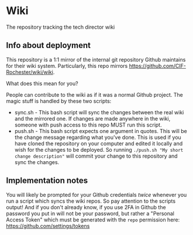 # Wiki
The repository tracking the tech director wiki

## Info about deployment
This repository is a 1:1 mirror of the internal git repository Github maintains for their wiki system. Particularly, this repo
mirrors https://github.com/CIF-Rochester/wiki/wiki.

What does this mean for you?

People can contribute to the wiki as if it was a normal Github project. The magic stuff is handled by these two scripts:

* sync.sh - This bash script will sync the changes between the real wiki and the mirrored one. If changes are made anywhere in the wiki,
someone with push access to this repo MUST run this script.
* push.sh - This bash script expects one argument in quotes. This will be the change message regarding what you've done. This is
used if you have cloned the repository on your computer and edited it locally and wish for the changes to be deployed. So running
`./push.sh "My short change description"` will commit your change to this repository and sync the changes.

## Implementation notes
You will likely be prompted for your Github credentials *twice* whenever you run a script which syncs the wiki repos. So pay attention
to the scripts output! And if you don't already know, if you use 2FA in Github the password you put in will not be your password, but 
rather a "Personal Access Token" which must be generated with the `repo` permission here: https://github.com/settings/tokens
